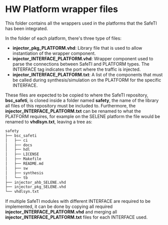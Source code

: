 # HW Platform wrapper files

This folder contains all the wrappers used in the platforms that the SafeTI has been integrated.

In the folder of each platform, there's three type of files:

- **injector_pkg_PLATFORM.vhd**: Library file that is used to allow instantiation of the wrapper component.
- **injector_INTERFACE_PLATFORM.vhd**: Wrapper component used to parse the connections between SafeTI and PLATFORM types. The INTERFACE tag indicates the port where the traffic is injected.
- **injector_INTERFACE_PLATFORM.txt**: A list of the components that must be called during synthesis/simulation on the PLATFORM for the specific INTERFACE.

These files are expected to be copied to where the SafeTI repository, **bsc_safeti**, is cloned inside a folder named **safety**, the name of the library all files of this repository must be included to. Furthermore, the **injector_INTERFACE_PLATFORM.txt** can be renamed to what the PLATFORM requires, for example on the SELENE platform the file would be renamed to **vhdlsyn.txt**, leaving a tree as:

```bash
safety
├── bsc_safeti
│   ├── ci
│   ├── docs
│   ├── hdl
│   ├── LICENSE
│   ├── Makefile
│   ├── README.md
│   ├── sw
│   ├── synthesis
│   └── tb
├── injector_ahb_SELENE.vhd
├── injector_pkg_SELENE.vhd
└── vhdlsyn.txt
```

If multiple SafeTI modules with different INTERFACE are required to be implemented, it can be done by copying all required **injector_INTERFACE_PLATFORM.vhd** and merging all **injector_INTERFACE_PLATFORM.txt** files for each INTERFACE used.
